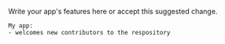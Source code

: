 Write your app's features here or accept this suggested change.

```suggestion
My app:
- welcomes new contributors to the respository
```